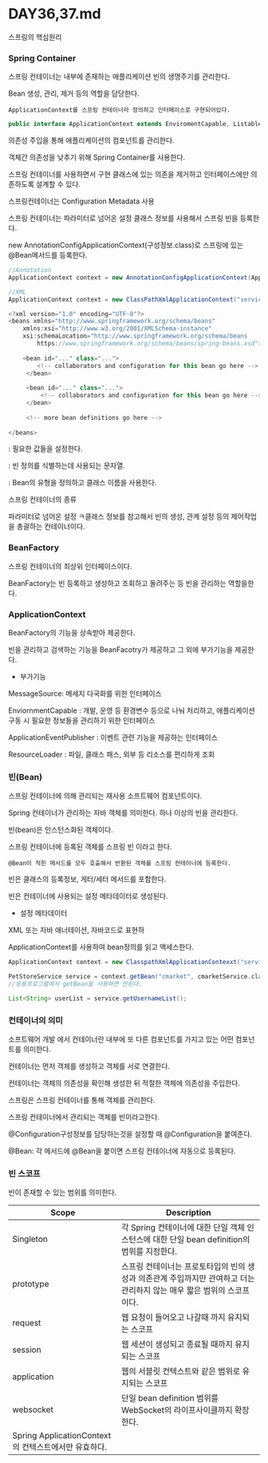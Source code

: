 # DAY36,37.md

스프링의 핵심원리

### Spring Container

스프링 컨테이너는 내부에 존재하는 애플리케이션 빈의 생명주기를 관리한다.

Bean 생성, 관리, 제거 등의 역할을 담당한다.

`ApplicationContext를 스프링 컨테이너라 정의하고 인터페이스로 구현되어있다.`

```java
public interface ApplicationContext extends EnviromentCapable, ListableBeanFactory, HierachicalBeanFactory, MessageSource, ApplicationEventPublisher, ResourcePatternResolver
```

의존성 주입을 통해 애플리케이션의 컴포넌트를 관리한다.

객체간 의존성을 낮추기 위해 Spring Container를 사용한다.

스프링 컨테이너를 사용하면서 구현 클래스에 있는 의존을 제거하고 인터페이스에만 의존하도록 설계할 수 있다.

스프링컨테이너는 Configuration Metadata 사용

스프링 컨테이너는 파라미터로 넘어온 설정 클래스 정보를 사용해서 스프링 빈을 등록한다.

new AnnotationConfigApplicationContext(구성정보.class)로 스프링에 있는 @Bean메서드를 등록한다.

```java
//Annotation
ApplicationContext context = new AnnotationConfigApplicationContext(AppConfig.class)

//XML
ApplicationContext context = new ClassPathXmlApplicationContext("services.xml","daos.xml");
```

```java
<?xml version="1.0" encoding="UTF-8"?>
<beans xmlns="http://www.springframework.org/schema/beans"
    xmlns:xsi="http://www.w3.org/2001/XMLSchema-instance"
    xsi:schemaLocation="http://www.springframework.org/schema/beans
        https://www.springframework.org/schema/beans/spring-beans.xsd">
        
    <bean id="..." class="...">  
        <!-- collaborators and configuration for this bean go here -->
     </bean>
        
     <bean id="..." class="...">
         <!-- collaborators and configuration for this bean go here -->
     </bean>
        
     <!-- more bean definitions go here -->
        
</beans>
```

<beans /> : 필요한 값들을 설정한다.

<bean id=”…”> : 빈 정의를 식별하는데 사용되는 문자열.

<bean class=”…”> : Bean의 유형을 정의하고 클래스 이름을 사용한다.

스프링 컨테이너의 종류

파라미터로 넘어온 설정 ㅋ클래스 정보를 참고해서 빈의 생성, 관계 설정 등의 제어작업을 총괄하는 컨테이너이다.

### BeanFactory

스프링 컨테이너의 최상위 인터페이스이다.

BeanFactory는 빈 등록하고 생성하고 조회하고 돌려주는 등 빈을 관리하는 역할을한다.

### ApplicationContext

BeanFactory의 기능을 상속받아 제공한다.

빈을 관리하고 검색하는 기능을 BeanFacotry가 제공하고 그 외에 부가기능을 제공한다.

- 부가기능

MessageSource: 메세지 다국화를 위한 인터페이스

EnviornmentCapable : 개발, 운영 등 환경변수 등으로 나눠 처리하고, 애플리케이션 구동 시 필요한 정보들을 관리하기 위한 인터페이스

ApplicationEventPublisher : 이벤트 관련 기능을 제공하는 인터페이스

ResourceLoader : 파일, 클래스 패스, 외부 등 리소스를 편리하게 조회

### 빈(Bean)

스프링 컨테이너에 의해 관리되는 재사용 소프트웨어 컴포넌트이다.

Spring 컨테이너가 관리하는 자바 객체를 의미한다. 하나 이상의 빈을 관리한다.

빈(bean)은 인스턴스화된 객체이다.

스프링 컨테이너에 등록된 객체를 스프링 빈 이라고 한다.

`@Bean이 적힌 메서드를 모두 호출해서 반환된 객체를 스프링 컨테이너에 등록한다.`

빈은 클래스의 등록정보, 게터/세터 메서드를 포함한다.

빈은 컨테이너에 사용되는 설정 메타데이터로 생성된다.

- 설정 메타데이터

XML 또는 자바 애너테이션, 자바코드로 표현하

ApplicationContext를 사용하여 bean정의를 읽고 액세스한다.

```java
ApplicationContext context = new ClasspathXmlApplicationContexxt("services.xml","daos.xml");

PetStoreService service = context.getBean("cmarket", cmarketService.class);
//응용프로그램에서 getBean을 사용하면 안된다.

List<String> userList = service.getUsernameList();
```

### 컨테이너의 의미

소프트웨어 개발 에서 컨테이너란 내부에 또 다른 컴포넌트를 가지고 있는 어떤 컴포넌트를 의미한다.

컨테이너는 먼저 객체를 생성하고 객체를 서로 연결한다.

컨테이너는 객체의 의존성을 확인해 생성한 뒤 적절한 객체에 의존성을 주입한다.

스프링은 스프링 컨테이너를 통해 객체를 관리한다.

스프링 컨테이너에서 관리되는 객체를 빈이라고한다.

@Configuration구성정보를 담당하는것을 설정할 때 @Configuration을 붙여준다.

@Bean: 각 메서드에 @Bean을 붙이면 스프링 컨테이너에 자동으로 등록된다.

### 빈 스코프

빈이 존재할 수 있는 범위를 의미한다.

| Scope | Description |
| --- | --- |
| Singleton | 각 Spring 컨테이너에 대한 단일 객체 인스턴스에 대한 단일 bean definition의 범위를 지정한다. |
| prototype | 스프링 컨테이너는 프로토타입의 빈의 생성과 의존관계 주입까지만 관여하고 더는 관리하지 않는 매우 짧은 범위의 스코프이다. |
| request | 웹 요청이 들어오고 나갈때 까지 유지되는 스코프 |
| session | 웹 세션이 생성되고 종료될 때까지 유지되는 스코프 |
| application | 웹의 서블릿 컨텍스트와 같은 범위로 유지되는 스코프 |
| websocket | 단일 bean definition 범위를 WebSocket의 라이프사이클까지 확장한다.
Spring ApplicationContext의 컨텍스트에서만 유효하다. |
